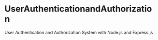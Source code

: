# UserAuthenticationandAuthorization
User Authentication and Authorization System with Node.js and Express.js
